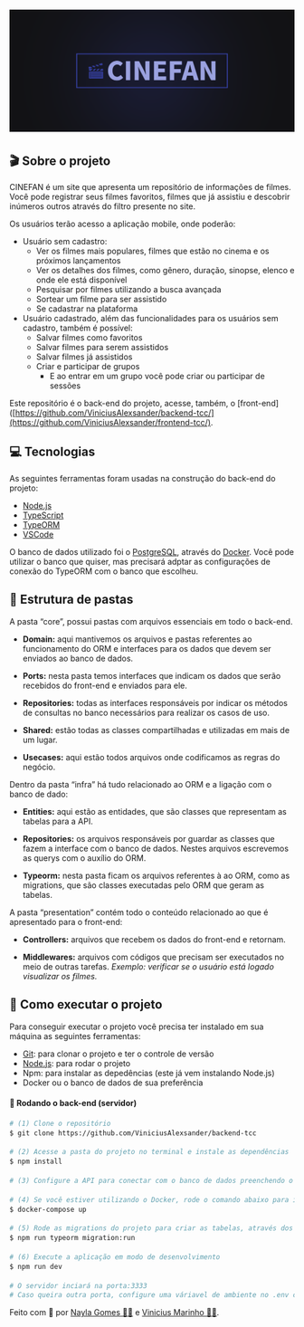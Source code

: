 <h1 align="center">
    <img alt="CINEFAN" title="#CINEFAN" src="./assets/banner.png" />
</h1>

## 🎬 Sobre o projeto

CINEFAN é um site que apresenta um repositório de informações de filmes. Você pode registrar seus filmes favoritos, filmes que já assistiu e descobrir inúmeros outros através do filtro presente no site.

Os usuários terão acesso a aplicação mobile, onde poderão:

- Usuário sem cadastro:
  - Ver os filmes mais populares, filmes que estão no cinema e os próximos lançamentos
  - Ver os detalhes dos filmes, como gênero, duração, sinopse, elenco e onde ele está disponível
  - Pesquisar por filmes utilizando a busca avançada
  - Sortear um filme para ser assistido
  - Se cadastrar na plataforma
- Usuário cadastrado, além das funcionalidades para os usuários sem cadastro, também é possível:
  - Salvar filmes como favoritos
  - Salvar filmes para serem assistidos
  - Salvar filmes já assistidos
  - Criar e participar de grupos
    - E ao entrar em um grupo você pode criar ou participar de sessões

Este repositório é o back-end do projeto, acesse, também, o [front-end]([https://github.com/ViniciusAlexsander/backend-tcc/](https://github.com/ViniciusAlexsander/frontend-tcc/).

## 💻 Tecnologias

As seguintes ferramentas foram usadas na construção do back-end do projeto:

- [Node.js][nodejs]
- [TypeScript][typescript]
- [TypeORM][typeorm]
- [VSCode][vscode]

O banco de dados utilizado foi o [PostgreSQL][postgresql], através do [Docker][docker]. Você pode utilizar o banco que quiser, mas precisará adptar as configurações de conexão do TypeORM com o banco que escolheu.

## 📁 Estrutura de pastas

A pasta “core”, possui pastas com arquivos essenciais em todo o back-end.

- **Domain:** aqui mantivemos os arquivos e pastas referentes ao funcionamento do ORM e interfaces para os dados que devem ser enviados ao banco de dados. 

- **Ports:** nesta pasta temos interfaces que indicam os dados que serão recebidos do front-end e enviados para ele.  

- **Repositories:** todas as interfaces responsáveis por indicar os métodos de consultas no banco necessários para realizar os casos de uso. 

- **Shared:** estão todas as classes compartilhadas e utilizadas em mais de um lugar.  

- **Usecases:** aqui estão todos arquivos onde codificamos as regras do negócio. 

Dentro da pasta “infra” há tudo relacionado ao ORM e a ligação com o banco de dado: 

- **Entities:** aqui estão as entidades, que são classes que representam as tabelas para a API.  

- **Repositories:** os arquivos responsáveis por guardar as classes que fazem a interface com o banco de dados. Nestes arquivos escrevemos as querys com o auxílio do ORM. 

- **Typeorm:** nesta pasta ficam os arquivos referentes à ao ORM, como as migrations, que são classes executadas pelo ORM que geram as tabelas. 

A pasta “presentation” contém todo o conteúdo relacionado ao que é apresentado para o front-end: 

- **Controllers:** arquivos que recebem os dados do front-end e retornam. 

- **Middlewares:** arquivos com códigos que precisam ser executados no meio de outras tarefas. _Exemplo: verificar se o usuário está logado visualizar os filmes._

## 🚀 Como executar o projeto

Para conseguir executar o projeto você precisa ter instalado em sua máquina as seguintes ferramentas:
- [Git][git]: para clonar o projeto e ter o controle de versão
- [Node.js][nodejs]: para rodar o projeto
- Npm: para instalar as depedências (este já vem instalando Node.js)
- Docker ou o banco de dados de sua preferência

#### 🎲 Rodando o back-end (servidor)

```bash
# (1) Clone o repositório
$ git clone https://github.com/ViniciusAlexsander/backend-tcc

# (2) Acesse a pasta do projeto no terminal e instale as dependências
$ npm install

# (3) Configure a API para conectar com o banco de dados preenchendo o arquivo .env

# (4) Se você estiver utilizando o Docker, rode o comando abaixo para iniciar o container, este já criara o banco de dados dentro
$ docker-compose up

# (5) Rode as migrations do projeto para criar as tabelas, através dos comandos do TypeORM
$ npm run typeorm migration:run

# (6) Execute a aplicação em modo de desenvolvimento
$ npm run dev

# O servidor inciará na porta:3333
# Caso queira outra porta, configure uma váriavel de ambiente no .env com o nome PORT
```

Feito com 💜 por [Nayla Gomes 👩‍💻](https://www.linkedin.com/in/naygo/) e [Vinicius Marinho 👨‍💻](https://www.linkedin.com/in/vinicius-alexsander-lima-marinho/).

[nodejs]: https://nodejs.org/
[typescript]: https://www.typescriptlang.org/
[typeorm]: https://typeorm.io/
[express]: https://expressjs.com/pt-br/
[reactjs]: https://reactjs.org
[vscode]: https://code.visualstudio.com/
[license]: https://opensource.org/licenses/MIT
[git]: https://git-scm.com
[postgresql]: https://www.postgresql.org/
[docker]: https://www.docker.com/

[prettier]: https://marketplace.visualstudio.com/items?itemName=esbenp.prettier-vscode
